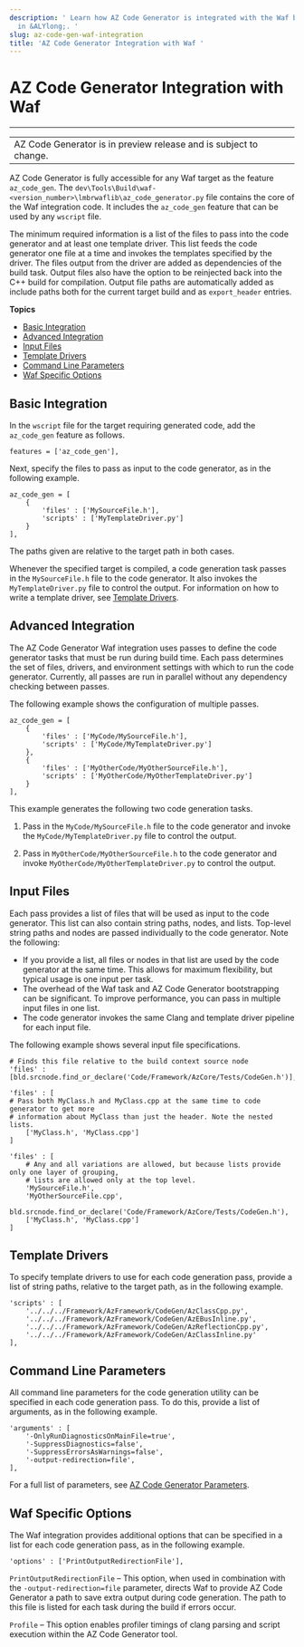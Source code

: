```yaml
---
description: ' Learn how AZ Code Generator is integrated with the Waf build system
  in &ALYlong;. '
slug: az-code-gen-waf-integration
title: 'AZ Code Generator Integration with Waf '
---
```

# AZ Code Generator Integration with Waf<a name="az-code-gen-waf-integration"></a>


****  

|  | 
| --- |
| AZ Code Generator is in preview release and is subject to change\. | 

AZ Code Generator is fully accessible for any Waf target as the feature `az_code_gen`\. The `dev\Tools\Build\waf-<version_number>\lmbrwaflib\az_code_generator.py` file contains the core of the Waf integration code\. It includes the `az_code_gen` feature that can be used by any `wscript` file\.

The minimum required information is a list of the files to pass into the code generator and at least one template driver\. This list feeds the code generator one file at a time and invokes the templates specified by the driver\. The files output from the driver are added as dependencies of the build task\. Output files also have the option to be reinjected back into the C\+\+ build for compilation\. Output file paths are automatically added as include paths both for the current target build and as `export_header` entries\.

**Topics**
+ [Basic Integration](#az-code-gen-waf-integration-basic)
+ [Advanced Integration](#az-code-gen-waf-integration-advanced)
+ [Input Files](#az-code-gen-waf-integration-input-files)
+ [Template Drivers](#az-code-gen-waf-integration-template-drivers)
+ [Command Line Parameters](#az-code-gen-waf-integration-command-line-parameters)
+ [Waf Specific Options](#az-code-gen-waf-integration-waf-options)

## Basic Integration<a name="az-code-gen-waf-integration-basic"></a>

In the `wscript` file for the target requiring generated code, add the `az_code_gen` feature as follows\.

`features = ['az_code_gen'],`

Next, specify the files to pass as input to the code generator, as in the following example\.

```
az_code_gen = [
    {
        'files' : ['MySourceFile.h'],
        'scripts' : ['MyTemplateDriver.py']
    }
],
```

The paths given are relative to the target path in both cases\.

Whenever the specified target is compiled, a code generation task passes in the `MySourceFile.h` file to the code generator\. It also invokes the `MyTemplateDriver.py` file to control the output\. For information on how to write a template driver, see [Template Drivers](/docs/userguide/codegen/template-drivers.md)\.

## Advanced Integration<a name="az-code-gen-waf-integration-advanced"></a>

The AZ Code Generator Waf integration uses passes to define the code generator tasks that must be run during build time\. Each pass determines the set of files, drivers, and environment settings with which to run the code generator\. Currently, all passes are run in parallel without any dependency checking between passes\.

The following example shows the configuration of multiple passes\.

```
az_code_gen = [
    {
        'files' : ['MyCode/MySourceFile.h'],
        'scripts' : ['MyCode/MyTemplateDriver.py']
    },
    {
        'files' : ['MyOtherCode/MyOtherSourceFile.h'],
        'scripts' : ['MyOtherCode/MyOtherTemplateDriver.py']
    }
],
```

This example generates the following two code generation tasks\.

1. Pass in the `MyCode/MySourceFile.h` file to the code generator and invoke the `MyCode/MyTemplateDriver.py` file to control the output\.

1. Pass in `MyOtherCode/MyOtherSourceFile.h` to the code generator and invoke `MyOtherCode/MyOtherTemplateDriver.py` to control the output\.

## Input Files<a name="az-code-gen-waf-integration-input-files"></a>

Each pass provides a list of files that will be used as input to the code generator\. This list can also contain string paths, nodes, and lists\. Top\-level string paths and nodes are passed individually to the code generator\. Note the following:
+ If you provide a list, all files or nodes in that list are used by the code generator at the same time\. This allows for maximum flexibility, but typical usage is one input per task\.
+ The overhead of the Waf task and AZ Code Generator bootstrapping can be significant\. To improve performance, you can pass in multiple input files in one list\.
+ The code generator invokes the same Clang and template driver pipeline for each input file\.

The following example shows several input file specifications\.

```
# Finds this file relative to the build context source node
'files' : [bld.srcnode.find_or_declare('Code/Framework/AzCore/Tests/CodeGen.h')],

'files' : [
# Pass both MyClass.h and MyClass.cpp at the same time to code generator to get more 
# information about MyClass than just the header. Note the nested lists.
    ['MyClass.h', 'MyClass.cpp'] 
]
 
'files' : [
    # Any and all variations are allowed, but because lists provide only one layer of grouping,
    # lists are allowed only at the top level.
    'MySourceFile.h',
    'MyOtherSourceFile.cpp',
    bld.srcnode.find_or_declare('Code/Framework/AzCore/Tests/CodeGen.h'),
    ['MyClass.h', 'MyClass.cpp']
]
```

## Template Drivers<a name="az-code-gen-waf-integration-template-drivers"></a>

To specify template drivers to use for each code generation pass, provide a list of string paths, relative to the target path, as in the following example\.

```
'scripts' : [
    '../../../Framework/AzFramework/CodeGen/AzClassCpp.py', 
    '../../../Framework/AzFramework/CodeGen/AzEBusInline.py', 
    '../../../Framework/AzFramework/CodeGen/AzReflectionCpp.py', 
    '../../../Framework/AzFramework/CodeGen/AzClassInline.py'
],
```

## Command Line Parameters<a name="az-code-gen-waf-integration-command-line-parameters"></a>

All command line parameters for the code generation utility can be specified in each code generation pass\. To do this, provide a list of arguments, as in the following example\.

```
'arguments' : [
    '-OnlyRunDiagnosticsOnMainFile=true',
    '-SuppressDiagnostics=false',
    '-SuppressErrorsAsWarnings=false',
    '-output-redirection=file',
],
```

For a full list of parameters, see [AZ Code Generator Parameters](/docs/userguide/codegen/parameters.md)\.

## Waf Specific Options<a name="az-code-gen-waf-integration-waf-options"></a>

The Waf integration provides additional options that can be specified in a list for each code generation pass, as in the following example\.

```
'options' : ['PrintOutputRedirectionFile'],
```

`PrintOutputRedirectionFile` – This option, when used in combination with the `-output-redirection=file` parameter, directs Waf to provide AZ Code Generator a path to save extra output during code generation\. The path to this file is listed for each task during the build if errors occur\.

`Profile` – This option enables profiler timings of clang parsing and script execution within the AZ Code Generator tool\.